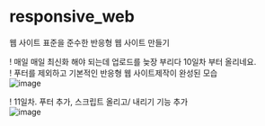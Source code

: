 # responsive_web
웹 사이트 표준을 준수한 반응형 웹 사이트 만들기

! 매일 매일 최신화 해야 되는데 업로드를 늦장 부리다 10일차 부터 올리네요. </br>
! 푸터를 제외하고 기본적인 반응형 웹 사이트제작이 완성된 모습 </br>
![image](https://user-images.githubusercontent.com/62534722/147572922-fd95a8ca-eb4f-4b5a-ba15-2313fc385fdd.png)

! 11일차. 푸터 추가, 스크립트 올리고/ 내리기 기능 추가 </br>
![image](https://user-images.githubusercontent.com/62534722/147668416-cbba3d0d-a116-47a8-b2a2-97f5b083ee9a.png)

